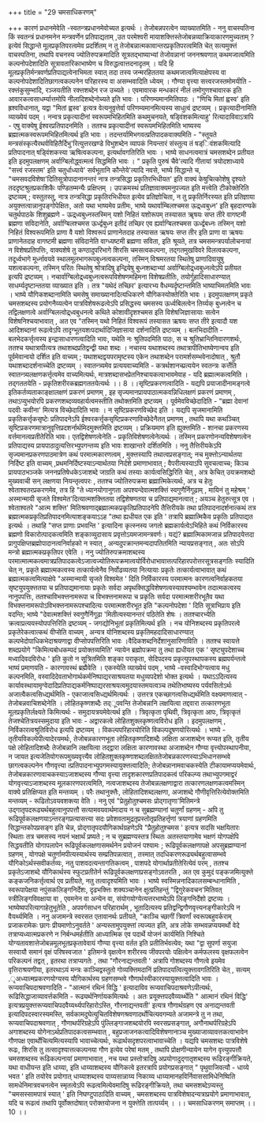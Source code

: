 +++
title = "29 चमसाधिकरणम्"

+++
कारणं प्रधानमेवेति -स्वतन्त्रप्रधानमेवोच्यत इत्यर्थः । तेजोबन्नपरत्वेन व्याख्यातमिति - ननु वाचस्पतिना किं स्वतन्त्रं प्रधानमनेन मन्त्रवर्णेन प्रतिपाद्यताम् ,उत परमेश्वरी मायाशक्त्तिस्तेजोबन्नव्याक्रियाकारणमुच्यताम् ? इत्येवं सिद्धान्ते मूलप्रकृतिपरत्वमेव प्रदर्शितम् न तु तेजोबन्नात्मकावान्तरप्रकृतिपरत्वमिति चेत् सत्यमुक्त्तं वाचस्पतिना, तथापि वचनस्य ज्योतिरुपक्रमादिति सूत्रतद्भाष्याभ्यां तेजोवन्नानां जननश्रवणात् कथमजात्वमिति कल्पनोपदेशादिति सूत्रावतारिकाभाष्येण च विरुद्धत्वात्तदनादृतम् । यदि हि मूलप्रकृतिर्मन्त्रवर्णप्रतिपाद्यत्वेनाभिमता स्यात् तदा तस्य जन्मरहिततया कथमजात्वमित्याक्षेपस्य वा कल्पनोपदेशादितिछागत्वकल्पनेन परिहारस्य वा असम्भवादिति ध्येयम् । गौण्या वृत्त्या सत्त्वरजस्तमोमयीति - रक्त्तंकुसुम्भादि, रञ्जयतीति रक्त्तशब्देन रज उच्यते । एवमावारक मन्धकारं नीलं तमोगुणश्चावारक इति आवारकत्वसाधर्म्यात्तमोपि नीलादिशब्देनोच्यते इति भावः । परिणम्यमानमितिपाठः । "णिचि मितां ह्वस्व' इति ह्रश्वविधानात्, यद्वा "मितां ह्वस्व' इत्यत्र वेत्यनुवृत्तेर्वा परिणम्यमानमित्यस्य साधुत्वं द्रष्टव्यम् । प्रकृत्यादीनामिति व्याख्येयं पदम् । नन्वत्र प्रकृत्यादीनां स्वरूपमभिहितमिति कथमुचनयते, षड्विंशकमित्याहु' रित्यादाविवाऽत्रापि - एषु वाक्येषु ईश्वरप्रतिपादनमिति । ततश्च प्रकृत्यादीनां स्वरूपमभिहितमिति भाष्यस्य ब्रह्मात्मकस्वरूपमभिहितमित्यर्थ इति भावः । तदन्तर्यामिभगवत्प्रतिपादकवाक्यमिति - "स्तूयते मन्त्रसंस्कृत्यैरथर्वविहितैर्दिभु'रित्युत्तरखण्डे विभुशब्देन व्यापकं नियन्तारं संस्तुत्य तं षड्िवंशकमित्यादि प्रतिपादनात् षड्विंशकस्या ऋषित्वकल्पना, इत्यर्थावगतिरिति भावः । भाष्ये साधनत्वमात्रं चमसशब्देन प्रतीयत इति इदमुपलक्षणम् अर्वाग्बिलोद्ध्वत्मत्वं सिद्धमिति भावः । " प्रकृति पुरुषं चैवे'त्यादि गीतायां त्रयोदशाध्याये "सत्त्वं रजस्तम' इति चतुर्धाध्याये' सर्वभूतानि कौन्तेये'त्यादि नवसे, भाष्ये सिद्धान्ते च, "चमसवदविशेषा'दितिसूत्रोपादानानन्तरं नात्र तन्त्रसिद्धा प्रकृतिरभिधीयत' इति वाक्यं केषुचित्कोशेषु दृश्यते तददृष्टश्रुतप्रकाशिकैः पण्डितम्मन्यैः प्रक्षिप्तम् । उपक्रमस्थं प्रतिज्ञावाक्यमनुपज्यत इति मत्त्वेति टीकोक्तेरिति द्रष्टव्यम् ; वस्तुतस्तु, नात्र तन्त्रसिद्धा प्रकृतिरभिधीयत इत्येव प्रतिज्ञोचिता, न तु प्रकृतिर्निरस्यत इति प्रतिज्ञाया अयुक्त्तत्वान्नानुपङ्गोपेक्षितः, अतो यथा भाष्यमेव प्रतीमः, भाष्ये यथार्वाम्बिलश्चमस ऊद्र्ध्वबुध्न' इति बृहदारण्यके चतुर्थपाठके शिशुब्रह्मणे - ऊद्र्ध्वबुध्नस्तस्मिन् यशो निहितं यशोरूपम् तस्यासत ॠषयः सप्त तीरे वागष्टमी ब्रह्मणा सविदानेति, अर्वाग्बिलश्चमस ऊर्ध्द्वबुध्न इतीदं तच्छिर एव ह्यर्वाग्बिलश्चमस ऊर्ध्द्वबध्नः तस्मिन् यशो निहितं विश्वरूपमिति प्राणा वै यशो विश्वरूपं प्राणानेतदाह तस्यासत ऋषयः सप्त तीर इति प्राणा वा ऋषयः प्राणानेतदाह वागष्टमी ब्रह्मणा संविदानेति वाग्ध्यष्टमी ब्रह्मणा सविता, इति श्रूयते, तत्र चमसमन्त्रपर्यालोचनायां न विशेषप्रतिपत्तिः, वाक्यशेषे तु कण्ठादुपरिभागे शिरसि चमसत्वकल्पना, तद्गतमुखविवरे विलत्वकल्पना, तदूर्ध्वभागे मूर्ध्नावयवे स्थालमूलभागरूपबुध्नत्वकल्पना, तस्मिन् विश्रमरतया स्थितेषु प्राणादिवायुषु यशत्वकल्पना, तस्मिन् परितः स्थितेषु श्रोत्रादिषु इन्द्रियेषु बुध्नशब्दाभ्यां अर्वाग्बिलोद्र्ध्वबुध्नत्वेऽपि प्रतीयत इत्यपि द्रष्टव्यम् । नचार्वाग्बिलोद्र्ध्वबुध्नत्वरूपविशेषणमहिमना विशेषप्रतीतिः, तयोर्गुहादिसाधारण्यात् साधर्म्यदृष्टान्ततया व्याख्यात इति । तत्र "यथेदं तच्छिर' इत्यारभ्य वैधम्यर्दृष्टान्तमिति भाष्याभिमतमिति भावः । भाष्ये यौगिकशब्दानामिति चमसेषु समाख्यानादित्यधिकरणे यौगिकस्योक्तेरिति भावः । इदमुपलक्षणम् प्रकृते चमसशब्दस्य प्रयोगनैय्यत्येन पात्रविशेषरूढत्वेऽपि प्रसिद्धस्य चमसस्य ऊर्ध्वबिलत्वेन तिर्य्यक् बुध्नत्वेन च तद्विलक्षणत्वे अर्वाग्बिलत्वोद्र्ध्वबुधनत्वे कथिते कोशावीदृशश्चमस इति विशेषजिज्ञासायाः सत्वेन विशेषनिश्चयाभावात् , अत एव "तस्मिन् यथो निहितं विश्वरूपं तस्यासत ऋषयः सप्त तीरे इत्यादौ यश आदिशब्दानां रूढत्वेऽपि तादृग्भूतयशःपदार्थादिजिज्ञासाया दर्शनादिति द्रष्टव्यम् । बलभिदादीति - बलभेदकर्त्तृत्वस्य इन्द्रासाधारणत्वादिति भावः, यथेति नः श्रुतिपदमिति पाठः, स च श्रुतिभ्रान्तिनिवारणशर्थः, ततश्च यथात्रापीत्यत्र तथाशब्दप्रतिद्वन्द्वी यथा शब्दः । नचास्य यथाशब्दस्य तथात्रापीतिभाष्येणान्वय इति पूर्वमेवान्वयो दर्शित इति वाच्यम् ; यथाशब्दद्वयपरामृष्टस्य एकेन तथाशब्देन परामर्शसम्भवेनादोषात् , श्रुतौ यथाशब्दादर्शनाच्चेति द्रष्टव्यम् । स्वातन्त्र्यमेव प्रत्ययवाच्यमिति - कत्रर्थशानच्प्रत्ययेन स्वतन्त्रः कर्त्तेति स्वातन्त्र्यलक्षणकर्त्तृत्वमेव वाच्यमित्यर्थः, मात्रशब्दासभप्रेतनिश्चायकत्वाभावमेवाह - यदि ब्रह्मात्मकत्वमिति । तद्गततयेति - प्रकृतिशरीरकब्रह्मगततयेत्यर्थः ।। 8 ।।सृष्टिप्रकरणत्वादिति - यद्यपि प्रयाजादीनामङ्गत्वे इतिकर्तव्यताकाङ्क्षालक्षणं प्रकरणं प्रमाणम् , इह सृज्यमानप्रायपाठात्मकवन्निधिलक्षणं प्रकरणं प्रमाणम् , तथाऽप्युभयोरपि प्रकरणशब्दव्यवहार्यत्वमस्तीति तथोक्तमिति द्रष्टव्यम् । पूर्वमेवविच्छेदादिति - "ब्रह्मा देवानां पदवीः कवीना' मित्यत्र विच्छेदादिति भावः । न सृष्टिप्रकरणविच्छेद इति । यद्यपि सृजमानामिति प्रकृतिकर्त्तृकसृष्टेः प्रतिपादनेऽपि ईश्वरकर्त्तृकसृष्टिप्रकरणाविच्छेदेनैतत् प्रमाणम् , तथापि यथा कथञ्चित् सृष्टिप्रकरणमात्रानुवृत्तिप्रदशर्नार्थमिदमुक्त्तमिति द्रष्टव्यम् । प्रक्रियमाण इति ह्युक्त्तमिति - शानचा प्रकरणस्य वर्त्तमानत्वप्रतीतेरिति भावः। एतद्विशेषणत्वेनेति - प्रकृतिविशेषणत्वेनेत्यर्थः । तस्मिन् प्रकरणोनन्यविशेषणत्वेन प्रतिपाद्यस्य प्रायपाठादुत्यत्तिरभ्युपगन्तव्य इति भावः शाखान्तरे दर्शितमिति । ननु तैत्तिरीयकेऽपि सृज्यमानप्रकरणपाठमात्रेण कथं परमात्मकारणत्वम् , मुक्त्तस्यापि तथात्वप्रसङ्गात्; नच मुक्त्तोऽन्यार्थतया निर्दिष्ट इति वाच्यम् ,प्रथमनिर्दिष्टस्याऽन्यार्थतया निर्दशे प्रमाणाभावात् ; वैपरीत्यस्याऽपि सुवचत्वाच्च; किञ्च प्रायपाठभञ्जके जननप्रतिषेधकेऽजाशब्दे जाग्रति कथं तस्याः कार्यत्वसिद्धिरिति चेत् , अत्र केचित् उयक्रमशब्दो मुख्यवाची सन् लक्षणया नियन्तृत्वपरः , ततश्च ज्योतिरुपक्रमा ब्रह्मात्मिकेत्यर्थः, अत्र च हेतुः श्वेताश्वतरप्रकरणमेव, तत्र हि "ते ध्यानयोगानुगता अपश्यन्देवात्मशक्त्तिं स्वगुणैर्निगूढाम् , मायिनं तु महेश्रम् ' अस्मान्मायी सृजते विश्वमेत'दित्यात्मशक्त्तितया तद्विशेषणतया च प्रतिपाद्यमानत्वात् ; अयञ्च हेतुरुत्सूत्र एव । श्वेताश्वतरे "आत्म शक्त्ति' मितिश्रवणाद्ब्रह्मात्मकप्रकृतिप्रतिपादनेपि तैत्तिरीयके तथा प्रतिपादनादर्शनात्कथं तत्र ब्रह्मात्मकप्रकृतिप्रतिपादनमित्याशङ्कयाऽऽह "तथा ह्यधीयत एक इति ' तत्रापि ब्रह्मात्मिकैव प्रकृतिः प्रतिपाद्यत इत्यर्थः । तथाहि "सप्त प्राणाः प्रभवन्ति ' इत्यादिना कृत्स्नस्य जगतो ब्रह्मकार्यत्वेऽभिहिते कथं निर्विकारस्य ब्रह्मणो विकारोत्पादकत्वमिति शङ्काव्युदासाय प्रवृत्तोऽयमजामन्त्रवर्णः। यद्यं? ब्रह्मात्मिकामजान्न प्रतिपादयेत्तदा प्रागुपक्षिप्तब्रह्मोपादानत्वनिर्वाहको न स्यात् , अन्यदुपक्रान्तमन्यदापतितमिति न्यायप्रसङ्गात् , अतः सोऽपि मन्त्रो ब्रह्मात्मकप्रकृतिपर एवेति । ननु ज्योतिरुपक्रमाशब्दस्य परमात्मात्मकत्वमात्रप्रतिपादकत्वेऽजात्वज्योतिरूपक्रमात्वयोर्विरोधाभावात्तत्परिहारपरोत्तरसूत्रसङ्गतिः स्यादिति चेत् न, प्रकृते ब्रह्मात्मकत्वस्य तत्कार्यत्वेनैव निर्वोढव्यतया नित्यायाः प्रकृतेः तत्कार्यत्वाभावात् कथं ब्रह्मात्मकत्वमित्याक्षेपे "अस्मान्मायी सृजते विश्वमेत ' दिति निर्विकारस्य परमात्मनः कारणत्वनिर्वाहकतया सृष्टयुपयुक्त्ततया च प्रतिपाद्यमानायाः प्रकृतेः सर्वदा अपृथक्सिद्धविशेषणत्वस्यावश्यम्भावेन तदात्मकत्वस्य नानुपपत्तिः, ततश्चाविभक्त्तनामरूपा च विभक्त्तनामरूपा च प्रकृतिः सर्वदा परमात्मशरीरभूतैव यथा विभक्त्तनामरूपोऽविभक्त्तनामरूपश्चादित्यः परमात्मशरीरभूत इति "कल्पनोपदेशा ' दिति सूत्राभिप्राय इति वदन्ति; भाष्ये "देवात्मशक्त्तिं स्वगुणैर्निगूढा 'मितीत्यस्यानन्तरं पठितेति शेषः । ततश्चारभ्येति क्रत्वाप्रत्ययस्योपपत्तिरिति द्रष्टव्यम् - जगद्योनिभूतां प्रकृतिमित्यर्थ इति । नच योनिशब्दस्य प्रकृतिपरत्वे प्रकृतेरेकत्वात्कथं वीप्सेति वाच्यम् , अन्यत्र योनिशब्दस्य प्रकृतिमहदादिसाधारण्यात् कल्पभेदोपाधिकभेदाश्रयणाद्वा वीप्सोपपत्तिरिति भावः ।वैदिकशब्दनिर्देशानुसारिणाविति । ततश्च स्वायत्ते शब्दप्रयोगे "किमित्यबोधकम्पदं प्रयोक्तव्यमिति' न्यायेन ब्रह्मोपक्रमा तु तथा ह्यधीयत एक ' सृष्ट्युपदेशाच्च मध्वादिवदविरोधः ' इति कुतो न सूत्रितमिति शङ्का पराकृता, सेदिपदस्य प्रकृत्युपस्थापकस्य ब्रह्मपर्यन्तत्वे भाष्यं प्रमाणयति - कारणावस्थं ब्रह्मैवेति । एकस्येति व्याख्येयं पदम् , भाष्ये -वस्वादिभोग्यत्वाय मधु कल्पनमिति, वस्वादिदेवताभोगार्थकर्मनिष्पाद्यरसाश्रयतया मधुव्यपदेशो भोक्त इत्यर्थः । यथाऽऽदित्यस्य कार्यावस्थायामृग्वेदादिप्रतिपाद्यकर्मनिष्पाद्यरसाश्रयत्वमुदयास्तमयत्वञ्च तथेतिभाष्यस्य पर्यवसितोऽर्थः अजात्वैकत्वसिध्द्यर्थमिति - एकाजात्वसिध्द्यर्थमित्यर्थः । उत्तरत्र एकच्छागत्वसिध्द्यर्थमिति वक्ष्यमाणत्वात् - तेजोबन्नवाचिशब्देनेति । लोहितकृष्णशब्दैः तद्ूपवन्ति तेजोबन्नानि लक्षयित्वा तद्दवारा तत्कारणभूता मूलप्रकृतिर्लक्ष्यते किमित्यर्थः - समुदायत्रयमेवेत्यर्थ इति । त्रिवृत्कृता पृथिवी, त्रिवृत्कृता आपः, त्रिवृत्कृतं तेजश्चेतित्रयस्समुदाया इति भावः - अद्वारकत्वे लोहितशुक्लकृष्णत्वविरोध इति । इदमुपलक्षणम् , निर्विकारत्वश्रुतिविरोध इत्यपि द्रष्टव्यम् । विकल्पपरिहारयोरिति विकल्पदूषणयोरित्यर्थः । भाष्ये - तृतीयविकल्पेपीत्यादेरयमर्थः, तेजोबन्नकारणभूता लोहितकृष्णादिशब्दैः लक्षिता अजाशब्देन रूप्यत इति, तृतीय पक्षे लोहितादिशब्दैः तेजोबन्नानि लक्षयित्वा तद्द्वारा लक्षिता कारणावस्था अजाशब्देन गौण्या वृत्त्योपस्थापनीया, न जायत इत्यजेतियोगरूपमुख्यवृत्त्यैव लोहितशुक्लकृष्णाशब्दलक्षिततेजोबन्नकारणस्याऽभिधानसम्भवे छागत्वकल्पनेन गौणवृत्त्या त्प्रतिपादनाभ्युपगमस्यायुक्त्तत्वादिति; तेजोबन्नानामवाचकस्येति टीकायामप्ययमेवार्थः, तेजोबन्नकारणावाचकस्याऽजाशब्दस्य गौण्या वृत्त्या तादृशकारणप्रतिपादकत्वं परिकल्प्य तथाभ्युपगमाद्वरं योगवृत्त्याऽजाशब्दस्य मूलकारणपरत्वमिति, नत्वजाशब्दस्य तेजोबन्नलक्षणाद्वारा तत्कारणलक्षणकत्वमस्मिन् वाक्ये प्रतिक्षिप्यत इति मन्तव्यम् । परैः तथानुक्त्तैः, लोहितादिशब्दलक्षणा, अजाशब्दे गौणीवृत्तिरित्येवोक्तमिति मन्तव्यम् - रूढितोऽवयवशक्त्या वेति । ननु एवं "प्रेतुहोतुश्चमसः प्रोद्गातृणा'मितिमन्त्रे उद्गातृपदरूढ्यर्थबहुत्वानुपपत्तौ सत्यामवयवार्थमादाय न च सुब्रह्मण्यानां चतुर्णां ग्रहणम् - अपि तु रूढिपूर्वकलक्षणयाऽन्तरङ्गप्रत्यासत्त्या सदः प्रवेशवतामुद्रतृप्रस्तोतृप्रतिहर्त्तृणां त्रयाणां ग्रहणमिति सिद्धान्तकोपप्रसङ्ग इति चेन्न, प्रोद्गातृपदयौगिकार्थग्रहणेऽपि "प्रैतुहोतुश्चमस ' इत्यत्र सदसि भक्षयितारः स्थिताः तत्र चमसस्य नयनं भक्षार्थं प्रष्यते ; न च सुब्रह्मण्यस्तत्र स्थितः अतस्तयाणामेव भक्षणं योगपक्षेपि सिद्धयतीति योगापलापेन रूढिपूर्वकलक्षणासमर्थनेन प्रयोजनं पश्यामः ; रूढिपूर्वकलक्षणापक्षे अपसुब्रह्मण्यानां ग्रहणम् , योगपक्षे चतुर्णामपीत्यस्यार्थस्य सम्प्रतिपन्नत्वात् , तस्मात् तदधिकरणरूढ्यर्थबहुत्वासम्भवे यौगिकोऽर्थस्सवीकर्तव्यः, नतु पाशवदत्यन्तागतिकत्वम् , पाशपदे योगार्थाप्रतीतेरित्येवं परम् , ततश्च प्रकृतेऽजाशब्दे यौगिकार्थस्य स्फुटप्रतीतेर्न रूढिपूर्वकलक्षणाप्रसङ्गोऽवतरति , अत एव कुमुदं पङ्कजमित्युक्त्ते कङ्कजनिकर्त्तृत्वार्थ एव प्रतीयते, नतु तत्वादृश्यमिति भावः । भाष्ये स्वस्मिन्ननादिकालसम्बन्धानामिति , स्वरूपापेक्षया नपुंसकलिङ्गनिर्देशः, दृढभक्त्तिः शक्यञ्चानेन क्षुत्प्रतिहन्तुं "द्विगुरेकवचन'मितिवत् स्त्रीलिङ्गविवक्षाया वा , एवमनेन वा अन्येन वा, संयोगयोग्येत्यत्तरभाष्येऽपि लिङ्गनिर्देशो द्रष्टव्यः । भाष्येष्वपरित्यागाहेतुभूतेति , अपवर्गसाधन परिहारार्थम् , भूतादित्यस्य प्रतिद्वन्द्विगौणवृत्त्यनङ्गीकारेऽपि न वैयर्थ्यमिति । ननु अजामन्त्रे स्वरसत एतावानर्थः प्रतीयते, "काञ्चि च्छागीं त्रिवर्णां स्वरूपबहुवर्कराम् प्रजाकरामेकः छागः प्रीयमाणोऽनुवर्तते ' अन्यस्तामुपयुक्त्तां त्यज्यत इति, अत्र लोके सम्भवन्नप्ययमर्थो वेदे तत्राप्यध्यात्मप्रकरणे न निर्बन्धमर्हतीति आध्यात्मिक एव पदार्थे योजनं कार्यमिति निश्चिते योग्यतावशात्तेजोबन्नमूलभूतप्रकृतावेवायं गौण्या वृत्त्या वर्तत इति प्रतीतिर्भवत्येव; यथा "द्वा सुपर्णा सयुजा सस्वायौ समानं वृक्षं परिषस्वजात ' इतिमन्त्रे वृक्षत्वेन शरीरस्य जीवपरयोः पक्षित्वेन कर्मफलस्य वृक्षफलत्वेन परिकल्पनं तद्वत् , इतरथा तत्राप्यगतेः , तथा "गौरनाद्यन्तवती ' अत्रापि गोशब्दस्य गौणत्वे इयमेव वृत्तिराश्रयणीया, इतरथाऽयं मन्त्रः काञ्चिद्वस्तुतो गोव्यक्त्तिमदानिं प्रतिपादयत्वित्युक्त्तावगतिरिति चेत् , सत्यम् ,ृअध्यात्मप्रकरणयोग्यस्य यौगिकार्थस्य ग्रहणसम्भवे गौणार्थस्वीकारस्यायुक्त्तत्वादिति भावः । रूप्यवाचिपदाश्रवणादिति - "आत्मानं रथिनं विद्धि ' इत्यादाविव रूप्यवाचिपदाश्रवणेऽपीत्यर्थः, रूढिसिद्धाजाव्यावर्त्तकमिति - रूढ्यर्थनिर्णायकमित्यर्थः । अतः प्रयूक्त्तपदवैय्यर्थ्थेति " आत्मानं रथिनं विद्धि' इत्यत्रप्रयुक्त्तरूप्यवाचिपदवैय्यर्थ्यपरिहारोऽस्ति, गौरनाद्यन्तवती' इत्यत्र गौणार्थग्रहण एव अनाद्यन्तवती इत्यादिपदस्वारस्यमस्ति, सर्वकामदुघेत्युचितविशेषणश्रवणादर्थोचित्यवगम्यते अजामन्त्रे तु न तथा, रूप्यवाचिपदाश्रवणात् , गौणाथर्परिग्रहेऽपि पुंल्लिङ्गाजशब्दयोरपि स्वरसप्रसङ्गात्, अगौनाथर्परिग्रहेऽपि अगाशब्दस्य योगेनाऽर्थप्रतिपादकत्वसम्भवात् , बहुप्रजाजनकत्वादिविशेषणानाञ्च मुख्याजाव्यावत्तकत्वाभावेन गौणपक्ष एवार्थोचित्यमित्यस्यापि भावाच्चेत्यर्थः, रूढार्थसदृशपरत्वाभावाच्चेति । यद्यपि चमसशब्दः पात्रविशेषे रूढः, शिरसि तु तत्सादृश्यात्तत्कल्पनया गौण इत्येव परेषां मतम् , तथापि प्रोक्षणीन्यायेन यागेन वृत्त्युपपत्तौ चमसशब्दस्य रूढिकल्पनायां प्रमाणाभावात् , नच यथा प्रस्तोत्रादिषु अप्रयोगादुद्गातृशब्दस्य रूढिरङ्गीक्रियते, यथा वाधीयन्त इति धाय्या, इति धाय्याशब्दस्य यौगिकत्वे इतरत्रापि प्रयोगप्रसङ्गात् " पृथुवाजिवत्यौ - धाय्ये भवत ' इति तयोरेव प्रयोगात् धाय्याशब्दस्य पाय्यसान्नाय्य निकाय्य धाय्यामानहविर्निवाससामिधेनिष्विति सामधेनिमात्रवचनत्वेन स्मृतत्वेऽपि रूढत्वमित्येवमादिषु रूढिरङ्गीक्रियते, तथा चमसशब्देऽप्यस्तु "चमसस्सामपात्रं स्यात् ' इति निघण्टुपाठादिति वाच्यम् , चमसशब्दस्य पात्रविशेषादन्यत्राप्रयोगे प्रमाणाभावात्, यदि च रूढत्वं तथापि पूर्वोक्तदोषात् परोक्तयोजना न युक्त्तेति तात्पर्य्यम् । ।। चमसाधिकरणम् समाप्तम् ।। 10 ।।